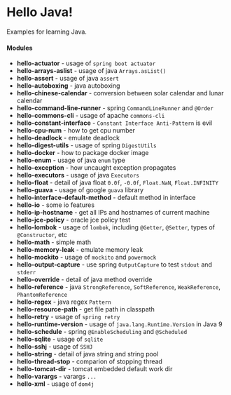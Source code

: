 # Hello Java!

Examples for learning Java.

#### Modules
- **hello-actuator** - usage of `spring boot actuator`
- **hello-arrays-aslist** - usage of java `Arrays.asList()`
- **hello-assert** - usage of java `assert`
- **hello-autoboxing** - java autoboxing
- **hello-chinese-calendar** - conversion between solar calendar and lunar calendar
- **hello-command-line-runner** - spring `CommandLineRunner` and `@Order`
- **hello-commons-cli** - usage of apache `commons-cli`
- **hello-constant-interface** - `Constant Interface Anti-Pattern` is evil
- **hello-cpu-num** - how to get cpu number
- **hello-deadlock** - emulate deadlock
- **hello-digest-utils** - usage of spring `DigestUtils`
- **hello-docker** - how to package docker image
- **hello-enum** - usage of java `enum` type
- **hello-exception** - how uncaught exception propagates
- **hello-executors** - usage of java `Executors`
- **hello-float** - detail of java float `0.0f`, `-0.0f`, `Float.NaN`, `Float.INFINITY`
- **hello-guava** - usage of google `guava` library
- **hello-interface-default-method** - default method in interface
- **hello-io** - some io features
- **hello-ip-hostname** - get all IPs and hostnames of current machine
- **hello-jce-policy** - oracle jce policy test
- **hello-lombok** - usage of `lombok`, including `@Getter`, `@Setter`, types of `@Constructor`, etc
- **hello-math** - simple math
- **hello-memory-leak** - emulate memory leak
- **hello-mockito** - usage of `mockito` and `powermock`
- **hello-output-capture** - use spring `OutputCapture` to test `stdout` and `stderr`
- **hello-override** - detail of java method override
- **hello-reference** - java `StrongReference`, `SoftReference`, `WeakReference`, `PhantomReference`
- **hello-regex** - java regex `Pattern`
- **hello-resource-path** - get file path in classpath
- **hello-retry** - usage of `spring retry`
- **hello-runtime-version** - usage of `java.lang.Runtime.Version` in Java 9
- **hello-schedule** - spring `@EnableScheduling` and `@Scheduled`
- **hello-sqlite** - usage of `sqlite`
- **hello-sshj** - usage of `SSHJ`
- **hello-string** - detail of java string and string pool
- **hello-thread-stop** - comparion of stopping thread
- **hello-tomcat-dir** - tomcat embedded default work dir
- **hello-varargs** - varargs `...`
- **hello-xml** - usage of `dom4j`

